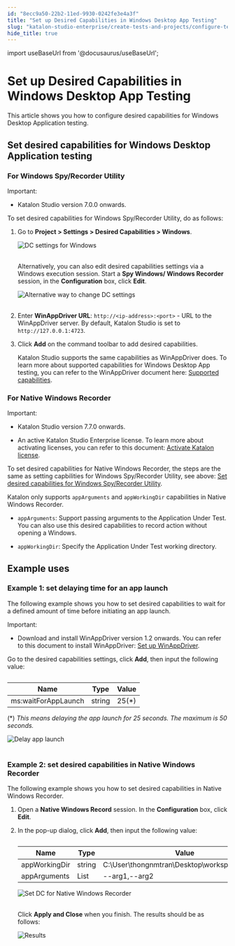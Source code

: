 ```yaml
---
id: "8ecc9a50-22b2-11ed-9930-0242fe3e4a3f"
title: "Set up Desired Capabilities in Windows Desktop App Testing"
slug: "katalon-studio-enterprise/create-tests-and-projects/configure-test-cases/desired-capabilities/set-up-desired-capabilities-in-windows-desktop-app-testing"
hide_title: true
---
```

import useBaseUrl from '@docusaurus/useBaseUrl';

    

# <a id="id" class="anchor_top_offset"/><a id="ariaid-title1" class="anchor_top_offset"/>Set up Desired Capabilities in Windows Desktop App Testing

    
      
<p xmlns="http://www.w3.org/1999/xhtml" className="p">This article shows you how to configure desired capabilities for   Windows Desktop Application testing.</p> 
    
  
    

## <a id="id_1" class="anchor_top_offset"/>Set desired capabilities for Windows Desktop Application         testing

    
          

### <a id="id_2" class="anchor_top_offset"/>For Windows Spy/Recorder Utility

<div xmlns="http://www.w3.org/1999/xhtml" className="note important note_important"><span className="note__title">Important:</span> 
  <p className="p" /><div className="p"><ul className="ul"><li className="li"><p className="p">Katalon Studio version 7.0.0 onwards.</p></li></ul></div>
</div>
<p xmlns="http://www.w3.org/1999/xhtml" className="p">To set desired capabilities for Windows Spy/Recorder Utility, do   as follows:</p> 
<ol xmlns="http://www.w3.org/1999/xhtml" className="ol"><li className="li">     <p className="p">Go to <strong className="ph b">Project &gt; Settings &gt; Desired Capabilities         &gt; Windows</strong>.</p>     <p className="p">       <img className="image" src={useBaseUrl("https://github.com/katalon-studio/docs-images/raw/master/katalon-studio/docs/project-settings-new-ui/KS-DC-Windows-settings.png")} alt="DC settings for Windows" /><br /><br />     </p>     <p className="p">Alternatively, you can also edit desired capabilities settings       via a Windows execution session. Start a <strong className="ph b">Spy Windows/         Windows Recorder</strong> session, in the       <strong className="ph b">Configuration</strong> box, click       <strong className="ph b">Edit</strong>.</p>     <p className="p">       <img className="image" src={useBaseUrl("https://github.com/katalon-studio/docs-images/raw/master/katalon-studio/docs/introduction-to-desired-capabilities/KS-DC-alternative-way-to-dc-settings.png")} width={800} alt="Alternative way to change DC settings" /><br /><br />     </p>   </li><li className="li">     <p className="p">Enter <strong className="ph b">WinAppDriver URL</strong>:       <code className="ph codeph">http://&lt;ip-address&gt;:&lt;port&gt;</code> - URL to the       WinAppDriver server. By default, Katalon Studio is set to       <code className="ph codeph">http://127.0.0.1:4723</code>.</p>   </li><li className="li">     <p className="p">Click <strong className="ph b">Add</strong> on the command toolbar to add desired       capabilities.</p>     <p className="p">Katalon Studio supports the same capabilities as WinAppDriver       does. To learn more about supported capabilities for Windows       Desktop App testing, you can refer to the WinAppDriver document       here: <a className="xref j-external-link" href="https://github.com/microsoft/WinAppDriver/blob/master/Docs/AuthoringTestScripts.md#supported-capabilities" target="_blank">Supported         capabilities</a>.</p>   </li></ol> 

### <a id="id_3" class="anchor_top_offset"/>For Native Windows Recorder

<div xmlns="http://www.w3.org/1999/xhtml" className="note important note_important"><span className="note__title">Important:</span> 
  <p className="p"> </p><ul className="ul"><li className="li"><p className="p">Katalon Studio version 7.7.0 onwards.</p></li><li className="li"><p className="p">An
        active Katalon Studio Enterprise license. To learn more about
        activating licenses, you can refer to this document: <a className="xref" href="/docs/products-and-licenses/katalon-studio-enterprise-and-runtime-engine-licenses/activate-katalon-license">Activate
          Katalon license</a>.</p></li></ul>
</div>
<p xmlns="http://www.w3.org/1999/xhtml" className="p">To set desired capabilities for Native Windows Recorder, the   steps are the same as setting capbilities for Windows Spy/Recorder   Utility, see above: <a className="xref" href="/docs/katalon-studio-enterprise/create-tests-and-projects/configure-test-cases/desired-capabilities/set-up-desired-capabilities-in-windows-desktop-app-testing">Set     desired capabilities for Windows Spy/Recorder Utility</a>.</p> 
<p xmlns="http://www.w3.org/1999/xhtml" className="p">Katalon only supports <code className="ph codeph">appArguments</code> and   <code className="ph codeph">appWorkingDir</code> capabilities in Native Windows Recorder. </p> 
<div xmlns="http://www.w3.org/1999/xhtml" className="p"><ul className="ul"><li className="li"><p className="p"><code className="ph codeph">appArguments</code>: Support passing arguments to the
        Application Under Test. You can also use this desired capabilities
        to record action without opening a Windows.</p></li><li className="li"><p className="p"><code className="ph codeph">appWorkingDir</code>: Specify the Application Under Test
        working directory.</p></li></ul></div>
    

## <a id="id_4" class="anchor_top_offset"/>Example uses

    
          

### <a id="id_5" class="anchor_top_offset"/>Example 1: set delaying time for an app launch

<p xmlns="http://www.w3.org/1999/xhtml" className="p">The following example shows you how to set desired capabilities   to wait for a defined amount of time before initiating an app   launch.</p> 
<div xmlns="http://www.w3.org/1999/xhtml" className="note important note_important"><span className="note__title">Important:</span> <ul className="ul"><li className="li"><p className="p">Download and install WinAppDriver version 1.2
        onwards. You can refer to this document to install WinAppDriver: <a className="xref" href="/docs/katalon-studio-enterprise/create-tests-and-projects/configure-test-cases/windows-desktop-apps-testing/set-up-winappdriver">Set
          up WinAppDriver</a>.</p></li></ul>
</div>
<p xmlns="http://www.w3.org/1999/xhtml" className="p">Go to the desired capabilities settings, click   <strong className="ph b">Add</strong>, then input the following value:</p> 
<table xmlns="http://www.w3.org/1999/xhtml" className="table"><caption /><thead className="thead"><tr className><th className="entry anchor_top_offset" id="id_5__entry__1">Name</th><th className="entry anchor_top_offset" id="id_5__entry__2">Type</th><th className="entry anchor_top_offset" id="id_5__entry__3">Value</th></tr></thead><tbody className="tbody"><tr className><td className="entry" headers="id_5__entry__1 id_5__entry__2 id_5__entry__3 ">ms:waitForAppLaunch</td><td className="entry" headers="id_5__entry__1 id_5__entry__2 id_5__entry__3 ">string</td><td className="entry" headers="id_5__entry__1 id_5__entry__2 id_5__entry__3 ">25(*)       </td></tr></tbody></table> 
<p xmlns="http://www.w3.org/1999/xhtml" className="p">   (*) <em className="ph i">This means delaying the app launch for 25 seconds. The     maximum is 50 seconds.</em> </p> 
<p xmlns="http://www.w3.org/1999/xhtml" className="p">   <img className="image" src={useBaseUrl("https://github.com/katalon-studio/docs-images/raw/master/katalon-studio/docs/introduction-to-desired-capabilities/KS-DC-Native-recorder-windows-final-results.png")} width={796} alt="Delay app launch" /><br /><br /> </p> 
      

### <a id="id_6" class="anchor_top_offset"/>Example 2: set desired capabilities in Native Windows         Recorder

      
        
<p xmlns="http://www.w3.org/1999/xhtml" className="p">The following example shows you how to set desired capabilities   in Native Windows Recorder.</p> 
        
<ol xmlns="http://www.w3.org/1999/xhtml" className="ol">   <li className="li">Open a <strong className="ph b">Native Windows Record</strong> session. In the     <strong className="ph b">Configuration</strong> box, click     <strong className="ph b">Edit</strong>.</li>   <li className="li">     <p className="p">In the pop-up dialog, click <strong className="ph b">Add</strong>, then input the       following value:</p>     <table className="table"><caption /><thead className="thead">         <tr className>           <th className="entry anchor_top_offset" id="id_6__entry__1">Name</th>           <th className="entry anchor_top_offset" id="id_6__entry__2">Type</th>           <th className="entry anchor_top_offset" id="id_6__entry__3">Value</th>         </tr>       </thead><tbody className="tbody">         <tr className>           <td className="entry" headers="id_6__entry__1 id_6__entry__2 id_6__entry__3 ">appWorkingDir</td>           <td className="entry" headers="id_6__entry__1 id_6__entry__2 id_6__entry__3 ">string</td>           <td className="entry" headers="id_6__entry__1 id_6__entry__2 id_6__entry__3 ">C:\User\thongnmtran\Desktop\workspace\katalon</td>           <td className="entry" headers="id_6__entry__1 id_6__entry__2 id_6__entry__3 ">           </td></tr>         <tr className>           <td className="entry" headers="id_6__entry__1 id_6__entry__2 id_6__entry__3 ">appArguments</td>           <td className="entry" headers="id_6__entry__1 id_6__entry__2 id_6__entry__3 ">List</td>           <td className="entry" headers="id_6__entry__1 id_6__entry__2 id_6__entry__3 ">--arg1,--arg2</td>           <td className="entry" headers="id_6__entry__1 id_6__entry__2 id_6__entry__3 ">           </td></tr>       </tbody></table>     <p className="p">       <img className="image" src={useBaseUrl("https://github.com/katalon-studio/docs-images/raw/master/katalon-studio/docs/introduction-to-desired-capabilities/KS-DC-Native-recorder-windows-dc-settings.png")} alt="Set DC for Native Windows Recorder" /><br /><br />     </p>     <p className="p">Click <strong className="ph b">Apply and Close</strong> when you finish. The       results should be as follows:</p>     <p className="p">       <img className="image" src={useBaseUrl("https://github.com/katalon-studio/docs-images/raw/master/katalon-studio/docs/introduction-to-desired-capabilities/use-windows-capabilities.png")} alt="Results" /><br /><br />     </p>   </li> </ol> 
      
    
